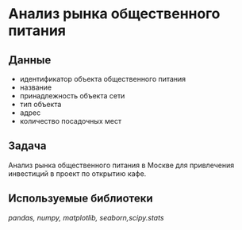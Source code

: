 # Анализ рынка общественного питания


## Данные

* идентификатор объекта общественного питания
* название
* принадлежность объекта сети
* тип объекта
* адрес
* количество посадочных мест

## Задача

Анализ рынка общественного питания в Москве для привлечения инвестиций в проект по открытию кафе.

## Используемые библиотеки
*pandas, numpy, matplotlib, seaborn,scipy.stats*

